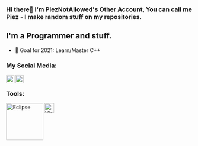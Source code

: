 ### Hi there👋 I'm PiezNotAllowed's Other Account, You can call me Piez - I make random stuff on my repositories.
## I'm a Programmer and stuff.
- 🥅 Goal for 2021: Learn/Master C++

### My Social Media:
[<img align="left" alt="Piez | Twitter" width="22px" src="https://cdn.jsdelivr.net/npm/simple-icons@v3/icons/twitter.svg" />](https://twitter.com/piewith_Z)
[<img align="left" alt="Glitchfy | Youtube" width="22px" src="https://user-images.githubusercontent.com/64570731/109303613-a3372280-786d-11eb-90bc-7850bd54af18.png" />](https://www.youtube.com/channel/UCiHdrA8iLiifT4UE15ljMzg)

<br />

### Tools:

<img align="left" src="https://user-images.githubusercontent.com/64570731/109303148-ef359780-786c-11eb-8d8f-06456bc82e00.png" alt="Eclipse" width="100px">
<img align="left" src="https://user-images.githubusercontent.com/64570731/109303367-45a2d600-786d-11eb-9547-9bb882199360.png" alt="Visual Studio Code(VSCode)" width="26px">
